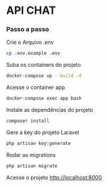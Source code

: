 
# API CHAT

### Passo a passo

Crie o Arquivo .env
```sh
cp .env.example .env
```

Suba os containers do projeto
```sh
docker-compose up --build -d
```

Acesse o container app
```sh
docker-compose exec app bash
```


Instale as dependências do projeto
```sh
composer install
```

Gere a key do projeto Laravel
```sh
php artisan key:generate
```


Rodar as migrations
```sh
php artisan migrate
```

Acesse o projeto
[http://localhost:8000](http://localhost:8000)
